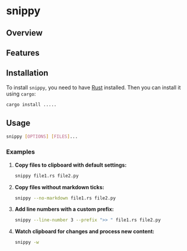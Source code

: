 # snippy

## Overview

## Features

## Installation

To install `snippy`, you need to have [Rust](https://www.rust-lang.org/tools/install) installed. Then you can install it using `cargo`:

```sh
cargo install .....
```

## Usage

```sh
snippy [OPTIONS] [FILES]...
```

### Examples

1. **Copy files to clipboard with default settings:**

    ```sh
    snippy file1.rs file2.py
    ```

2. **Copy files without markdown ticks:**

    ```sh
    snippy --no-markdown file1.rs file2.py
    ```

3. **Add line numbers with a custom prefix:**

    ```sh
    snippy --line-number 3 --prefix ">> " file1.rs file2.py
    ```

4. **Watch clipboard for changes and process new content:**

    ```sh
    snippy -w
    ```